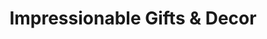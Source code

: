 ---
title: "Impressionable Gifts & Decor"
url: /mississauga/impressionable-gifts-and-decor/
shop: gift
---